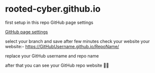 # rooted-cyber.github.io
first setup in this repo GitHub page settings 

[GitHub page settings](Screenshot_2023-12-12.jpg)

select your branch and save
after few minutes check your website 
your website:- https://GitHubUsername.github.io/RepoName/

replace your GitHub username and repo name

after that you can see your GitHub repo website 👍🏻
